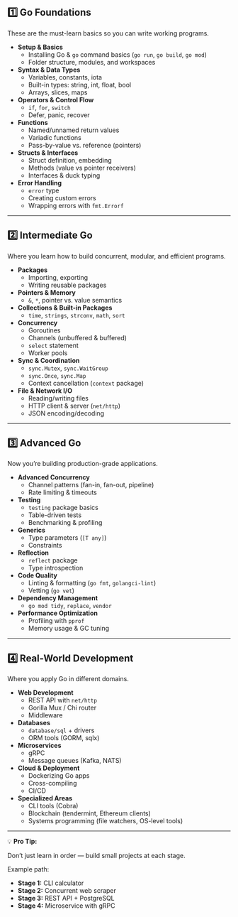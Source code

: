 ## **1️⃣ Go Foundations**

These are the must-learn basics so you can write working programs.

* **Setup & Basics**
  * Installing Go & `go` command basics (`go run`, `go build`, `go mod`)
  * Folder structure, modules, and workspaces
* **Syntax & Data Types**
  * Variables, constants, iota
  * Built-in types: string, int, float, bool
  * Arrays, slices, maps
* **Operators & Control Flow**
  * `if`, `for`, `switch`
  * Defer, panic, recover
* **Functions**
  * Named/unnamed return values
  * Variadic functions
  * Pass-by-value vs. reference (pointers)
* **Structs & Interfaces**
  * Struct definition, embedding
  * Methods (value vs pointer receivers)
  * Interfaces & duck typing
* **Error Handling**
  * `error` type
  * Creating custom errors
  * Wrapping errors with `fmt.Errorf`

---

## **2️⃣ Intermediate Go**

Where you learn how to build concurrent, modular, and efficient programs.

* **Packages**
  * Importing, exporting
  * Writing reusable packages
* **Pointers & Memory**
  * `&`, `*`, pointer vs. value semantics
* **Collections & Built-in Packages**
  * `time`, `strings`, `strconv`, `math`, `sort`
* **Concurrency**
  * Goroutines
  * Channels (unbuffered & buffered)
  * `select` statement
  * Worker pools
* **Sync & Coordination**
  * `sync.Mutex`, `sync.WaitGroup`
  * `sync.Once`, `sync.Map`
  * Context cancellation (`context` package)
* **File & Network I/O**
  * Reading/writing files
  * HTTP client & server (`net/http`)
  * JSON encoding/decoding

---

## **3️⃣ Advanced Go**

Now you’re building production-grade applications.

* **Advanced Concurrency**
  * Channel patterns (fan-in, fan-out, pipeline)
  * Rate limiting & timeouts
* **Testing**
  * `testing` package basics
  * Table-driven tests
  * Benchmarking & profiling
* **Generics**
  * Type parameters (`[T any]`)
  * Constraints
* **Reflection**
  * `reflect` package
  * Type introspection
* **Code Quality**
  * Linting & formatting (`go fmt`, `golangci-lint`)
  * Vetting (`go vet`)
* **Dependency Management**
  * `go mod tidy`, `replace`, `vendor`
* **Performance Optimization**
  * Profiling with `pprof`
  * Memory usage & GC tuning

---

## **4️⃣ Real-World Development**

Where you apply Go in different domains.

* **Web Development**
  * REST API with `net/http`
  * Gorilla Mux / Chi router
  * Middleware
* **Databases**
  * `database/sql` + drivers
  * ORM tools (GORM, sqlx)
* **Microservices**
  * gRPC
  * Message queues (Kafka, NATS)
* **Cloud & Deployment**
  * Dockerizing Go apps
  * Cross-compiling
  * CI/CD
* **Specialized Areas**
  * CLI tools (Cobra)
  * Blockchain (tendermint, Ethereum clients)
  * Systems programming (file watchers, OS-level tools)

---

💡 **Pro Tip:**

Don’t just learn in order — build small projects at each stage.

Example path:

* **Stage 1:** CLI calculator
* **Stage 2:** Concurrent web scraper
* **Stage 3:** REST API + PostgreSQL
* **Stage 4:** Microservice with gRPC
